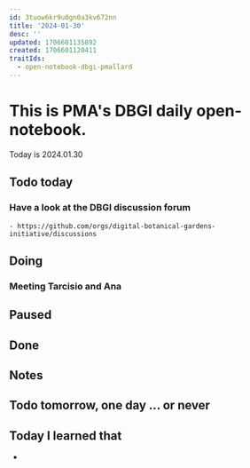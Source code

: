 ```yaml
---
id: 3tuow6kr9u0gn0a3kv672nn
title: '2024-01-30'
desc: ''
updated: 1706601135892
created: 1706601120411
traitIds:
  - open-notebook-dbgi-pmallard
---
```



# This is PMA's DBGI daily open-notebook.

Today is 2024.01.30

## Todo today

### Have a look at the DBGI discussion forum
    - https://github.com/orgs/digital-botanical-gardens-initiative/discussions
###
###

## Doing

### Meeting Tarcisio and Ana



## Paused

## Done

## Notes

## Todo tomorrow, one day ... or never

###
###
###


## Today I learned that

-